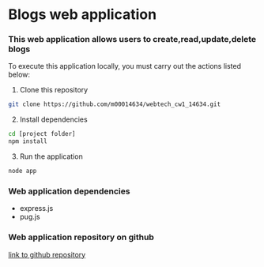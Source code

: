 # Blogs web application

### This web application allows users to create,read,update,delete blogs

To execute this application locally, you must carry out the actions listed below:

1. Clone this repository
```bash
git clone https://github.com/m00014634/webtech_cw1_14634.git
```

2. Install dependencies
```bash
cd [project folder]
npm install
```

3. Run the application
```bash
node app
```

### Web application dependencies
- express.js
- pug.js 



### Web application repository on github
[link to github repository](https://github.com/m00014634/webtech_cw1_14634.git)